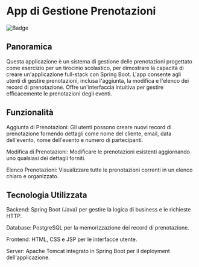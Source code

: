# App di Gestione Prenotazioni
![Badge](https://img.shields.io/badge/Stato-Attivo-green)
## Panoramica

Questa applicazione è un sistema di gestione delle prenotazioni progettato come esercizio per un tirocinio scolastico, per dimostrare la capacità di creare un'applicazione full-stack con Spring Boot. L'app consente agli utenti di gestire prenotazioni, inclusa l'aggiunta, la modifica e l'elenco dei record di prenotazione. Offre un'interfaccia intuitiva per gestire efficacemente le prenotazioni degli eventi.

## Funzionalità

Aggiunta di Prenotazioni: Gli utenti possono creare nuovi record di prenotazione fornendo dettagli come nome del cliente, email, data dell'evento, nome dell'evento e numero di partecipanti.

Modifica di Prenotazioni: Modificare le prenotazioni esistenti aggiornando uno qualsiasi dei dettagli forniti.

Elenco Prenotazioni: Visualizzare tutte le prenotazioni correnti in un elenco chiaro e organizzato.

## Tecnologia Utilizzata

Backend: Spring Boot (Java) per gestire la logica di business e le richieste HTTP.

Database: PostgreSQL per la memorizzazione dei record di prenotazione.

Frontend: HTML, CSS e JSP per le interfacce utente.

Server: Apache Tomcat integrato in Spring Boot per il deployment dell'applicazione.



